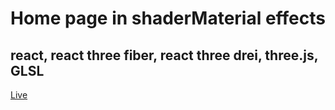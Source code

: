 # Home page in shaderMaterial effects
## react, react three fiber, react three drei, three.js, GLSL
[Live](https://glsl-home.vercel.app/)



